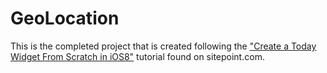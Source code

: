 GeoLocation
===========
This is the completed project that is created following the ["Create a Today Widget From Scratch in iOS8"](https://www.sitepoint.com/building-today-extension-ios-8/) tutorial found on sitepoint.com.

